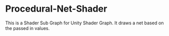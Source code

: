 # Procedural-Net-Shader
This is a Shader Sub Graph for Unity Shader Graph. It draws a net based on the passed in values. 
